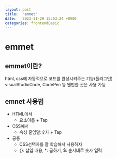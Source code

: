 ```yaml
---
layout: post
title:  "emmet"
date:   2023-11-29 15:53:24 +0900
categories: frontendBasic
---
```

# emmet

## emmet이란?
html, css에 자동적으로 코드를 완성시켜주는 기능(플러그인)  
visualStudioCode, CodePen 등 왠만한 곳은 사용 가능

## emnet 사용법
- HTML에서
  - 요소이름 + Tap
- CSS에서
  - 속성 줄임말:숫자 + Tap
- 공통
  - CSS선택자를 잘 학습해서 사용하자
  - {}: 삽입 내용, *: 곱하기, $: 순서대로 숫자 입력



